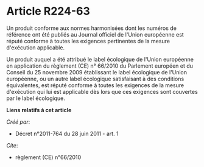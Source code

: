 # Article R224-63

Un produit conforme aux normes harmonisées dont les numéros de référence ont été publiés au Journal officiel de l'Union
européenne est réputé conforme à toutes les exigences pertinentes de la mesure d'exécution applicable.

Un produit auquel a été attribué le label écologique de l'Union européenne en application du règlement (CE) n° 66/2010 du
Parlement européen et du Conseil du 25 novembre 2009 établissant le label écologique de l'Union européenne, ou un autre label
écologique satisfaisant à des conditions équivalentes, est réputé conforme à toutes les exigences de la mesure d'exécution
qui lui est applicable dès lors que ces exigences sont couvertes par le label écologique.

**Liens relatifs à cet article**

_Créé par_:

  - Décret n°2011-764 du 28 juin 2011 - art. 1

_Cite_:

  - règlement (CE) n°66/2010
